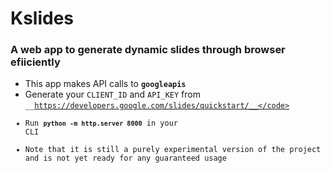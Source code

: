 # Kslides

### A web app to generate dynamic slides through browser efiiciently

* This app makes API calls to <code>__googleapis__</code>
* Generate your <code>CLIENT_ID</code> and <code>API_KEY</code> from <code>__https://developers.google.com/slides/quickstart/__</code>
* Run <code>__python -m http.server 8000__</code> in your CLI
* Note that it is still a purely experimental version of the project and is not yet ready for any guaranteed usage
